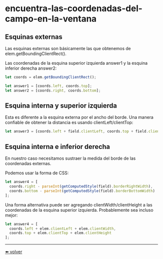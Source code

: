 # encuentra-las-coordenadas-del-campo-en-la-ventana

## Esquinas externas
Las esquinas externas son básicamente las que obtenemos de elem.getBoundingClientRect().

Las coordenadas de la esquina superior izquierda answer1 y la esquina inferior derecha answer2:

````js
let coords = elem.getBoundingClientRect();

let answer1 = [coords.left, coords.top];
let answer2 = [coords.right, coords.bottom];
````

## Esquina interna y superior izquierda
Esta es diferente a la esquina externa por el ancho del borde. Una manera confiable de obtener la distancia es usando clientLeft/clientTop:

````js
let answer3 = [coords.left + field.clientLeft, coords.top + field.clientTop];
````

## Esquina interna e inferior derecha
En nuestro caso necesitamos sustraer la medida del borde de las coordenadas externas.

Podemos usar la forma de CSS:

````js
let answer4 = [
  coords.right - parseInt(getComputedStyle(field).borderRightWidth),
  coords.bottom - parseInt(getComputedStyle(field).borderBottomWidth)
];
````

Una forma alternativa puede ser agregando clientWidth/clientHeight a las coordenadas de la esquina superior izquierda. Probablemente sea incluso mejor:

````js
let answer4 = [
  coords.left + elem.clientLeft + elem.clientWidth,
  coords.top + elem.clientTop + elem.clientHeight
];
````

---
[⬅️ volver](https://github.com/VictorHugoAguilar/javascript-interview-questions-explained/blob/main/theory-documento/coordinates/readme.md#encuentra-las-coordenadas-del-campo-en-la-ventana)
